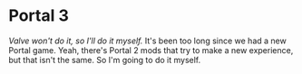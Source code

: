 # Portal 3
_Valve won't do it, so I'll do it myself._
It's been too long since we had a new Portal game. Yeah, there's Portal 2 mods that try to make a new experience, but that isn't the same. So I'm going to do it myself.
